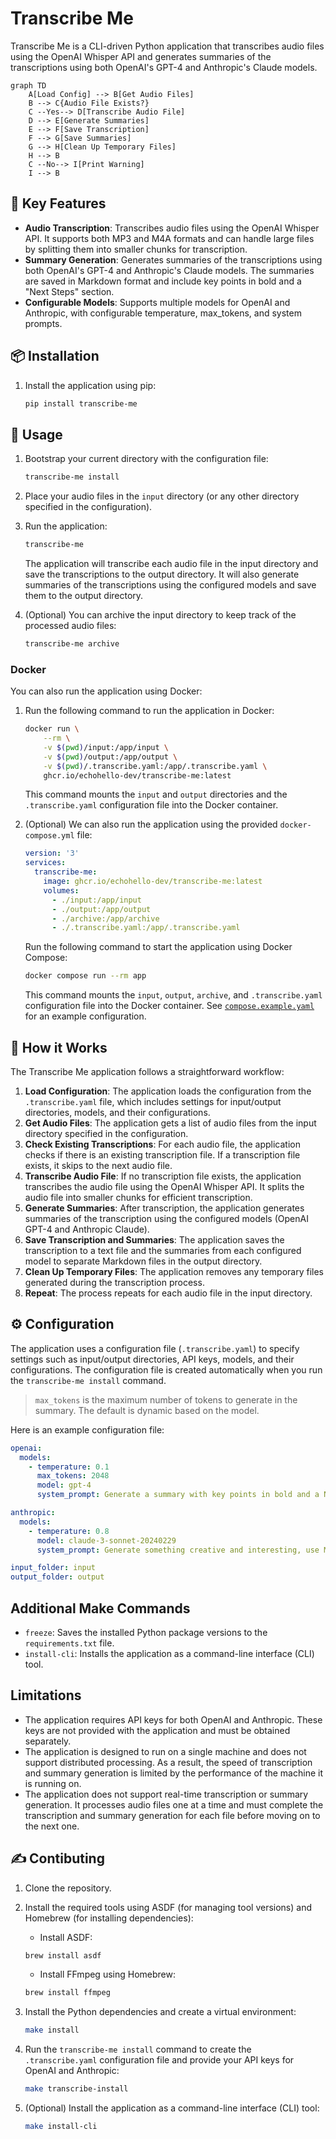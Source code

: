 # Transcribe Me

Transcribe Me is a CLI-driven Python application that transcribes audio files using the OpenAI Whisper API and generates summaries of the transcriptions using both OpenAI's GPT-4 and Anthropic's Claude models.

```mermaid
graph TD
    A[Load Config] --> B[Get Audio Files]
    B --> C{Audio File Exists?}
    C --Yes--> D[Transcribe Audio File]
    D --> E[Generate Summaries]
    E --> F[Save Transcription]
    F --> G[Save Summaries]
    G --> H[Clean Up Temporary Files]
    H --> B
    C --No--> I[Print Warning]
    I --> B
```

## :key: Key Features

- **Audio Transcription**: Transcribes audio files using the OpenAI Whisper API. It supports both MP3 and M4A formats and can handle large files by splitting them into smaller chunks for transcription.
- **Summary Generation**: Generates summaries of the transcriptions using both OpenAI's GPT-4 and Anthropic's Claude models. The summaries are saved in Markdown format and include key points in bold and a "Next Steps" section.
- **Configurable Models**: Supports multiple models for OpenAI and Anthropic, with configurable temperature, max_tokens, and system prompts.

## :package: Installation

1. Install the application using pip:

   ```bash
   pip install transcribe-me
   ```

## :wrench: Usage

1. Bootstrap your current directory with the configuration file:

   ```bash
   transcribe-me install
   ```

2. Place your audio files in the `input` directory (or any other directory specified in the configuration).
3. Run the application:

   ```bash
   transcribe-me
   ```

   The application will transcribe each audio file in the input directory and save the transcriptions to the output directory. It will also generate summaries of the transcriptions using the configured models and save them to the output directory.

4. (Optional) You can archive the input directory to keep track of the processed audio files:

   ```bash
   transcribe-me archive
   ```

### Docker

You can also run the application using Docker:

1. Run the following command to run the application in Docker:

    ```bash
    docker run \
        --rm \
        -v $(pwd)/input:/app/input \
        -v $(pwd)/output:/app/output \
        -v $(pwd)/.transcribe.yaml:/app/.transcribe.yaml \
        ghcr.io/echohello-dev/transcribe-me:latest
    ```

    This command mounts the `input` and `output` directories and the `.transcribe.yaml` configuration file into the Docker container.

2. (Optional) We can also run the application using the provided `docker-compose.yml` file:

    ```yaml
    version: '3'
    services:
      transcribe-me:
        image: ghcr.io/echohello-dev/transcribe-me:latest
        volumes:
          - ./input:/app/input
          - ./output:/app/output
          - ./archive:/app/archive
          - ./.transcribe.yaml:/app/.transcribe.yaml
    ```

   Run the following command to start the application using Docker Compose:

   ```bash
   docker compose run --rm app
   ```

   This command mounts the `input`, `output`, `archive`, and `.transcribe.yaml` configuration file into the Docker container. See [`compose.example.yaml`](./compose.example.yaml) for an example configuration.

## :rocket: How it Works

The Transcribe Me application follows a straightforward workflow:

1. **Load Configuration**: The application loads the configuration from the `.transcribe.yaml` file, which includes settings for input/output directories, models, and their configurations.
2. **Get Audio Files**: The application gets a list of audio files from the input directory specified in the configuration.
3. **Check Existing Transcriptions**: For each audio file, the application checks if there is an existing transcription file. If a transcription file exists, it skips to the next audio file.
4. **Transcribe Audio File**: If no transcription file exists, the application transcribes the audio file using the OpenAI Whisper API. It splits the audio file into smaller chunks for efficient transcription.
5. **Generate Summaries**: After transcription, the application generates summaries of the transcription using the configured models (OpenAI GPT-4 and Anthropic Claude).
6. **Save Transcription and Summaries**: The application saves the transcription to a text file and the summaries from each configured model to separate Markdown files in the output directory.
7. **Clean Up Temporary Files**: The application removes any temporary files generated during the transcription process.
8. **Repeat**: The process repeats for each audio file in the input directory.

## :gear: Configuration

The application uses a configuration file (`.transcribe.yaml`) to specify settings such as input/output directories, API keys, models, and their configurations. The configuration file is created automatically when you run the `transcribe-me install` command.

> `max_tokens` is the maximum number of tokens to generate in the summary. The default is dynamic based on the model.

Here is an example configuration file:

```yaml
openai:
  models:
    - temperature: 0.1
      max_tokens: 2048
      model: gpt-4
      system_prompt: Generate a summary with key points in bold and a Next Steps section, use Markdown, be a concise tech expert but kind to non-technical readers.

anthropic:
  models:
    - temperature: 0.8
      model: claude-3-sonnet-20240229
      system_prompt: Generate something creative and interesting, use Markdown, be a concise tech expert but kind to non-technical readers.

input_folder: input
output_folder: output
```

## Additional Make Commands

- `freeze`: Saves the installed Python package versions to the `requirements.txt` file.
- `install-cli`: Installs the application as a command-line interface (CLI) tool.

## Limitations

- The application requires API keys for both OpenAI and Anthropic. These keys are not provided with the application and must be obtained separately.
- The application is designed to run on a single machine and does not support distributed processing. As a result, the speed of transcription and summary generation is limited by the performance of the machine it is running on.
- The application does not support real-time transcription or summary generation. It processes audio files one at a time and must complete the transcription and summary generation for each file before moving on to the next one.

## :writing_hand: Contibuting

1. Clone the repository.
2. Install the required tools using ASDF (for managing tool versions) and Homebrew (for installing dependencies):

   - Install ASDF:

   ```bash
   brew install asdf
   ```

   - Install FFmpeg using Homebrew:

   ```bash
   brew install ffmpeg
   ```

3. Install the Python dependencies and create a virtual environment:

   ```bash
   make install
   ```

3. Run the `transcribe-me install` command to create the `.transcribe.yaml` configuration file and provide your API keys for OpenAI and Anthropic:

   ```bash
   make transcribe-install
   ```

4. (Optional) Install the application as a command-line interface (CLI) tool:

   ```bash
   make install-cli
   ```